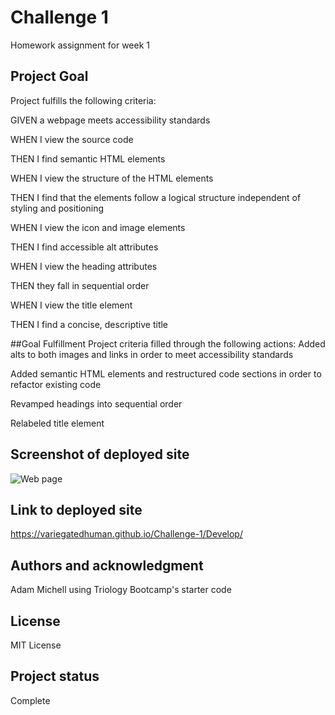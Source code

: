 # Challenge 1
Homework assignment for week 1

## Project Goal
Project fulfills the following criteria:

GIVEN a webpage meets accessibility standards

WHEN I view the source code

THEN I find semantic HTML elements

WHEN I view the structure of the HTML elements

THEN I find that the elements follow a logical structure independent of styling and positioning

WHEN I view the icon and image elements

THEN I find accessible alt attributes

WHEN I view the heading attributes

THEN they fall in sequential order

WHEN I view the title element

THEN I find a concise, descriptive title

##Goal Fulfillment
Project criteria filled through the following actions:
Added alts to both images and links in order to meet accessibility standards

Added semantic HTML elements and restructured code sections in order to refactor existing code

Revamped headings into sequential order

Relabeled title element


## Screenshot of deployed site
![Web page](./Screenshot%20of%20Horiseon%20webpage.PNG)

## Link to deployed site
https://variegatedhuman.github.io/Challenge-1/Develop/

## Authors and acknowledgment
Adam Michell using Triology Bootcamp's starter code

## License
MIT License

## Project status
Complete

